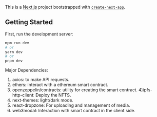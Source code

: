This is a [Next.js](https://nextjs.org/) project bootstrapped with [`create-next-app`](https://github.com/vercel/next.js/tree/canary/packages/create-next-app).

## Getting Started

First, run the development server:

```bash
npm run dev
# or
yarn dev
# or
pnpm dev
```

Major Dependencies:
1) axios: to make API requests.
2) ethers: interact with a ethereum smart contract.
3) openzeppelin/contracts: utility for creating the smart contract.
4)ipfs-http-client: Deploy the NFTS.
5) next-themes: light/dark mode.
6) react-dropzone: For uploading and management of media.
7) web3modal: Interaction with smart contract in the client side.

